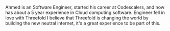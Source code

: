 Ahmed is an Software Engineer, started his career at Codescalers, and now has about a 5 year experience in Cloud computing software. Engineer fell in love with Threefold I believe that Threefold is changing the world by building the new neutral internet, it's a great experience to be part of this.